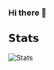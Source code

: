### Hi there 👋

<!--
**dongqihouse/dongqihouse** is a ✨ _special_ ✨ repository because its `README.md` (this file) appears on your GitHub profile.

Here are some ideas to get you started:

- 🔭 I’m currently working on ...
- 🌱 I’m currently learning ...
- 👯 I’m looking to collaborate on ...
- 🤔 I’m looking for help with ...
- 💬 Ask me about ...
- 📫 How to reach me: ...
- 😄 Pronouns: ...
- ⚡ Fun fact: ...
-->
## 𝗦𝘁𝗮𝘁𝘀

![Stats](https://github-status-dongqihourse.vercel.app/api?username=dongqihourse&show_icons=true&theme=dracula)

